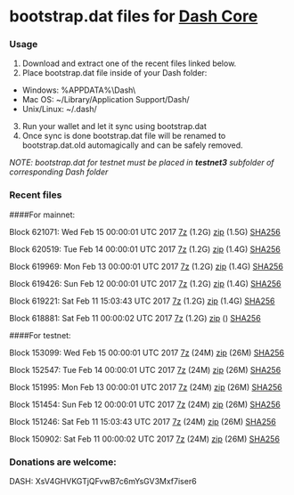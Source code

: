 # bootstrap.dat files for [Dash Core](https://www.dash.org)

### Usage

1. Download and extract one of the recent files linked below.
2. Place bootstrap.dat file inside of your Dash folder:
 - Windows: %APPDATA%\Dash\
 - Mac OS: ~/Library/Application Support/Dash/
 - Unix/Linux: ~/.dash/
3. Run your wallet and let it sync using bootstrap.dat
4. Once sync is done bootstrap.dat file will be renamed to bootstrap.dat.old automagically and can be safely removed.

_NOTE: bootstrap.dat for testnet must be placed in **testnet3** subfolder of corresponding Dash folder_

### Recent files

####For mainnet:

Block 621071: Wed Feb 15 00:00:01 UTC 2017 [7z](https://transfer.sh/MJJD1/bootstrap.dat.20170215.7z) (1.2G) [zip](https://transfer.sh/htpeY/bootstrap.dat.20170215.zip) (1.5G) [SHA256](https://transfer.sh/ILxr3/sha256.txt)

Block 620519: Tue Feb 14 00:00:01 UTC 2017 [7z](https://transfer.sh/vyaAY/bootstrap.dat.20170214.7z) (1.2G) [zip](https://transfer.sh/KOLWS/bootstrap.dat.20170214.zip) (1.4G) [SHA256](https://transfer.sh/pBYtY/sha256.txt)

Block 619969: Mon Feb 13 00:00:01 UTC 2017 [7z](https://transfer.sh/Qe8dj/bootstrap.dat.20170213.7z) (1.2G) [zip](https://transfer.sh/W49Zs/bootstrap.dat.20170213.zip) (1.4G) [SHA256](https://transfer.sh/1pZxZ/sha256.txt)

Block 619426: Sun Feb 12 00:00:01 UTC 2017 [7z](https://transfer.sh/9TZi5/bootstrap.dat.20170212.7z) (1.2G) [zip](https://transfer.sh/1eblp/bootstrap.dat.20170212.zip) (1.4G) [SHA256](https://transfer.sh/QlTft/sha256.txt)

Block 619221: Sat Feb 11 15:03:43 UTC 2017 [7z](https://transfer.sh/rh0P3/bootstrap.dat.20170211.7z) (1.2G) [zip](https://transfer.sh/G5mZm/bootstrap.dat.20170211.zip) (1.4G) [SHA256](https://transfer.sh/7Vpxq/sha256.txt)

Block 618881: Sat Feb 11 00:00:02 UTC 2017 [7z](https://transfer.sh/8b02j/bootstrap.dat.20170211.7z) (1.2G) [zip]() () [SHA256](https://transfer.sh/K3djD/sha256.txt)

####For testnet:

Block 153099: Wed Feb 15 00:00:01 UTC 2017 [7z](https://transfer.sh/12ELRC/bootstrap.dat.20170215.7z) (24M) [zip](https://transfer.sh/MVAyH/bootstrap.dat.20170215.zip) (26M) [SHA256](https://transfer.sh/TnI8S/sha256.txt)

Block 152547: Tue Feb 14 00:00:01 UTC 2017 [7z](https://transfer.sh/Dr7HA/bootstrap.dat.20170214.7z) (24M) [zip](https://transfer.sh/YDYIe/bootstrap.dat.20170214.zip) (26M) [SHA256](https://transfer.sh/NBs7F/sha256.txt)

Block 151995: Mon Feb 13 00:00:01 UTC 2017 [7z](https://transfer.sh/oqVzR/bootstrap.dat.20170213.7z) (24M) [zip](https://transfer.sh/bEdNx/bootstrap.dat.20170213.zip) (26M) [SHA256](https://transfer.sh/obVhj/sha256.txt)

Block 151454: Sun Feb 12 00:00:01 UTC 2017 [7z](https://transfer.sh/uYlga/bootstrap.dat.20170212.7z) (24M) [zip](https://transfer.sh/rr4Ti/bootstrap.dat.20170212.zip) (26M) [SHA256](https://transfer.sh/pTKcX/sha256.txt)

Block 151246: Sat Feb 11 15:03:43 UTC 2017 [7z](https://transfer.sh/C3ziv/bootstrap.dat.20170211.7z) (24M) [zip](https://transfer.sh/BUDBa/bootstrap.dat.20170211.zip) (26M) [SHA256](https://transfer.sh/11aou2/sha256.txt)

Block 150902: Sat Feb 11 00:00:02 UTC 2017 [7z](https://transfer.sh/AdbAG/bootstrap.dat.20170211.7z) (24M) [zip](https://transfer.sh/FlSWN/bootstrap.dat.20170211.zip) (26M) [SHA256](https://transfer.sh/uybtT/sha256.txt)

### Donations are welcome:

DASH: XsV4GHVKGTjQFvwB7c6mYsGV3Mxf7iser6
